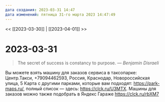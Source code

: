 ```yaml
---
дата создания: 2023-03-31 14:47
дата изменений: пятница 31-го марта 2023 14:47:49
---
```


<< [[2023-03-30]] | [[2023-04-01]] >>

# 2023-03-31


> The secret of success is constancy to purpose.
> — <cite>Benjamin Disraeli</cite>


Вы можете взять машину для заказов сервиса в таксопарке: Центр.Такси,
+79094462593,
Россия, Краснодар, Новороссийская улица, 5
Карта с другими парками, которые вам подходят: https://park-maps.ru/, полный список — здесь: https://clck.ru/U3MTX.
Машины для заказов можно также подобрать в Яндекс Гараже https://clck.ru/rbXM7